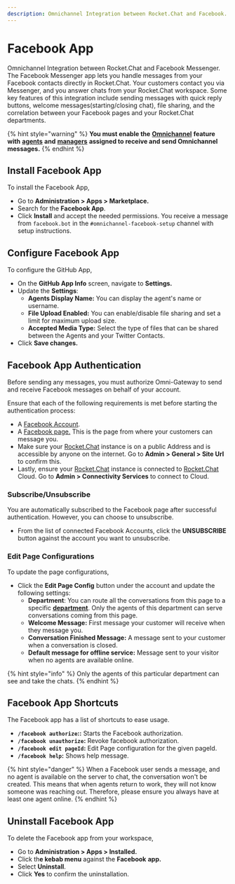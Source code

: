 ```yaml
---
description: Omnichannel Integration between Rocket.Chat and Facebook.
---
```


# Facebook App

Omnichannel Integration between Rocket.Chat and Facebook Messenger. The Facebook Messenger app lets you handle messages from your Facebook contacts directly in Rocket.Chat. Your customers contact you via Messenger, and you answer chats from your Rocket.Chat workspace. Some key features of this integration include sending messages with quick reply buttons, welcome messages(starting/closing chat), file sharing, and the correlation between your Facebook pages and your Rocket.Chat departments.

{% hint style="warning" %}
**You must enable the** [**Omnichannel**](../../../../../use-rocket.chat/omnichannel/) **feature with** [**agents**](../../../../../use-rocket.chat/omnichannel/agents.md) **and** [**managers**](../../../../../use-rocket.chat/omnichannel/managers.md) **assigned to receive and send Omnichannel messages.**
{% endhint %}

## Install Facebook App

To install the Facebook App,

* Go to **Administration > Apps > Marketplace.**
* Search for the **Facebook App**.
* Click **Install** and accept the needed permissions. You receive a message from `facebook.bot` in the `#omnichannel-facebook-setup` channel with setup instructions.

## Configure Facebook App

To configure the GitHub App,

* On the **GitHub App Info** screen, navigate to **Settings.**
* Update the **Settings**:
  * **Agents Display Name:** You can display the agent's name or username.
  * **File Upload Enabled:** You can enable/disable file sharing and set a limit for maximum upload size.
  * **Accepted Media Type:** Select the type of files that can be shared between the Agents and your Twitter Contacts.
* Click **Save changes.**

## Facebook App Authentication

Before sending any messages, you must authorize Omni-Gateway to send and receive Facebook messages on behalf of your account.

Ensure that each of the following requirements is met before starting the authentication process:

* &#x20;A [Facebook Account](https://www.facebook.com/).&#x20;
* A [Facebook page.](https://www.facebook.com/pages/creation/) This is the page from where your customers can message you.
* Make sure your [Rocket.Chat](http://rocket.chat) instance is on a public Address and is accessible by anyone on the internet. Go to **Admin > General > Site Url** to confirm this.
* Lastly, ensure your [Rocket.Chat](http://rocket.chat) instance is connected to [Rocket.Chat](http://rocket.chat) Cloud. Go to **Admin > Connectivity Services** to connect to Cloud.

### Subscribe/Unsubscribe

You are automatically subscribed to the Facebook page after successful authentication. However, you can choose to unsubscribe.

* From the list of connected Facebook Accounts, click the **UNSUBSCRIBE** button against the account you want to unsubscribe.

### Edit Page Configurations

To update the page configurations,

* Click the **Edit Page Config** button under the account and update the following settings:
  * **Department**: You can route all the conversations from this page to a specific [**department**](https://docs.rocket.chat/guides/omnichannel/departments). Only the agents of this department can serve conversations coming from this page.
  * **Welcome Message:** First message your customer will receive when they message you.
  * **Conversation Finished Message:** A message sent to your customer when a conversation is closed.
  * **Default message for offline service:** Message sent to your visitor when no agents are available online.

{% hint style="info" %}
Only the agents of this particular department can see and take the chats.
{% endhint %}

## Facebook App Shortcuts

The Facebook app has a list of shortcuts to ease usage.&#x20;

* **`/facebook authorize`::** Starts the Facebook authorization.
* **`/facebook unauthorize`:** Revoke facebook authorization.
* **`/facebook edit pageId`:** Edit Page configuration for the given pageId.
* **`/facebook help`:** Shows help message.

{% hint style="danger" %}
When a Facebook user sends a message, and no agent is available on the server to chat, the conversation won't be created. This means that when agents return to work, they will not know someone was reaching out. Therefore, please ensure you always have at least one agent online.
{% endhint %}

## Uninstall Facebook  App

To delete the Facebook app from your workspace,

* Go to **Administration > Apps > Installed.**
* Click th**e kebab menu** against the **Facebook** **app.**
* Select **Uninstall**.
* Click **Yes** to confirm the uninstallation.
